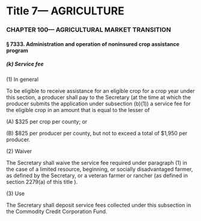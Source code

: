 
# Title 7— AGRICULTURE
### CHAPTER 100— AGRICULTURAL MARKET TRANSITION
#### § 7333. Administration and operation of noninsured crop assistance program
##### (k) Service fee

(1) In general

To be eligible to receive assistance for an eligible crop for a crop year under this section, a producer shall pay to the Secretary (at the time at which the producer submits the application under subsection (b)(1)) a service fee for the eligible crop in an amount that is equal to the lesser of

(A) $325 per crop per county; or

(B) $825 per producer per county, but not to exceed a total of $1,950 per producer.

(2) Waiver

The Secretary shall waive the service fee required under paragraph (1) in the case of a limited resource, beginning, or socially disadvantaged farmer, as defined by the Secretary, or a veteran farmer or rancher (as defined in section 2279(a) of this title ).

(3) Use

The Secretary shall deposit service fees collected under this subsection in the Commodity Credit Corporation Fund.
